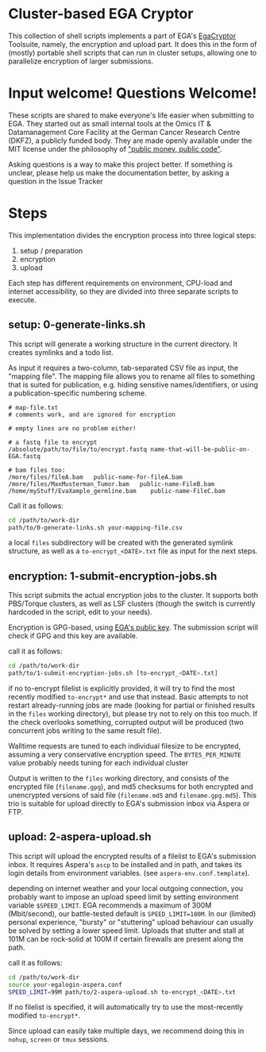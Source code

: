 # Cluster-based EGA Cryptor

This collection of shell scripts implements a part of EGA's [EgaCryptor](https://ega-archive.org/submission/tools/egacryptor)
Toolsuite, namely, the encryption and upload part. It does this in the form of
(mostly) portable shell scripts that can run in cluster setups, allowing one to
parallelize encryption of larger submissions.

# Input welcome! Questions Welcome!

These scripts are shared to make everyone's life easier when submitting to EGA.
They started out as small internal tools at the Omics IT & Datamanagement Core Facility at the German Cancer Research Centre (DKFZ), a publicly funded body.
They are made openly available under the MIT license under the philosophy of ["public money, public code"](https://publiccode.eu/).

Asking questions is a way to make this project better. If something is unclear,
please help us make the documentation better, by asking a question in the Issue
Tracker

# Steps

This implementation divides the  encryption process into three logical steps:

1. setup / preparation
2. encryption
3. upload

Each step has different requirements on environment, CPU-load and internet 
accessibility, so they are divided into three separate scripts to execute.

## setup: 0-generate-links.sh

This script will generate a working structure in the current directory. It
creates symlinks and a todo list.

As input it requires a two-column, tab-separated CSV file as input, the
"mapping file".
The mapping file allows you to rename all files to something that is suited for 
publication, e.g. hiding sensitive names/identifiers, or using a 
publication-specific numbering scheme.

```csv
# map-file.txt
# comments work, and are ignored for encryption

# empty lines are no problem either!

# a fastq file to encrypt
/absolute/path/to/file/to/encrypt.fastq name-that-will-be-public-on-EGA.fastq

# bam files too:
/more/files/fileA.bam   public-name-for-fileA.bam
/more/files/MaxMusterman_Tumor.bam   public-name-FileB.bam
/home/myStuff/EvaXample_germline.bam    public-name-FileC.bam
```

Call it as follows:

```sh
cd /path/to/work-dir
path/to/0-generate-links.sh your-mapping-file.csv
```

a local `files` subdirectory will be created with the generated symlink 
structure, as well as a `to-encrypt_<DATE>.txt` file as input for the next steps.

## encryption: 1-submit-encryption-jobs.sh

This script submits the actual encryption jobs to the cluster.
It supports both PBS/Torque clusters, as well as LSF clusters
(though the switch is currently hardcoded in the script, edit to your needs).


Encryption is GPG-based, using 
[EGA's public key](https://ega-archive.org/submission/EGA_public_key).
The submission script will check if GPG and this key are available.

call it as follows:
```sh
cd /path/to/work-dir
path/to/1-submit-encryption-jobs.sh [to-encrypt_<DATE>.txt]
```

if no to-encrypt filelist is explicitly provided, it will try to find the most recently
modified `to-encrypt*` and use that instead.
Basic attempts to not restart already-running jobs are made (looking for partial
or finished results in the `files` working directory), but please try not to
rely on this too much. If the check overlooks something, corrupted output
will be produced (two concurrent jobs writing to the same result file).

Walltime requests are tuned to each individual filesize to be encrypted,
assuming a very conservative encryption speed.
The `BYTES_PER_MINUTE` value probably needs tuning for each individual cluster

Output is written to the `files` working directory, and consists of the
encrypted file (`filename.gpg`), and md5 checksums for both encrypted and 
unencrypted versions of said file (`filename.md5` and `filename.gpg.md5`).
This trio is suitable for upload directly to EGA's submission inbox via Aspera or FTP.

## upload: 2-aspera-upload.sh

This script will upload the encrypted results of a filelist to EGA's submission
inbox. It requires Aspera's `ascp` to be installed and in path, and takes its
login details from environment variables. (see `aspera-env.conf.template`).

depending on internet weather and your local outgoing connection, you probably
want to impose an upload speed limit by setting environment variable
`$SPEED_LIMIT`. EGA recommends a maximum of 300M (Mbit/second), our 
battle-tested default is `SPEED_LIMIT=100M`.
In our (limited) personal experience, "bursty" or "stuttering" upload behaviour
can usually be solved by setting a lower speed limit. Uploads that stutter and 
stall at 101M can be rock-solid at 100M if certain firewalls are present along
the path.


call it as follows:
```sh
cd /path/to/work-dir
source your-egalogin-aspera.conf
SPEED_LIMIT=99M path/to/2-aspera-upload.sh to-encrypt_<DATE>.txt
```

If no filelist is specified, it will automatically try to use the
most-recently modified `to-encrypt*`.

Since upload can easily take multiple days, we recommend doing this in `nohup`,
`screen` or `tmux` sessions.
